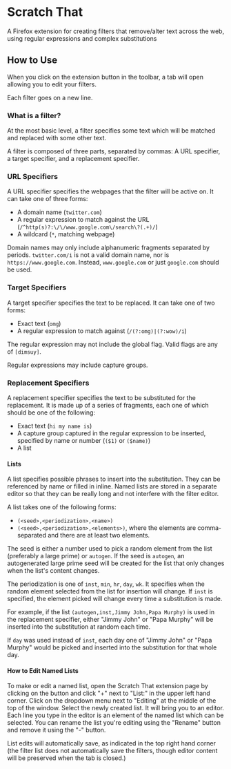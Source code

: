 # Scratch That

A Firefox extension for creating filters that remove/alter text across the web, using regular expressions and complex substitutions

## How to Use

When you click on the extension button in the toolbar, a tab will open allowing you to edit your filters.

Each filter goes on a new line.

### What is a filter?

At the most basic level, a filter specifies some text which will be matched and replaced with some other text.

A filter is composed of three parts, separated by commas: A URL specifier, a target specifier, and a replacement specifier.

### URL Specifiers

A URL specifier specifies the webpages that the filter will be active on. It can take one of three forms:
- A domain name (`twitter.com`)
- A regular expression to match against the URL (`/^http(s)?:\/\/www.google.com\/search\?(.+)/`)
- A wildcard (`*`, matching webpage)

Domain names may only include alphanumeric fragments separated by periods. `twitter.com/i` is not a valid domain name, nor is `https://www.google.com`. Instead, `www.google.com` or just `google.com` should be used.

### Target Specifiers

A target specifier specifies the text to be replaced. It can take one of two forms:
- Exact text (`omg`)
- A regular expression to match against (`/(?:omg)|(?:wow)/i`)

The regular expression may not include the global flag. Valid flags are any of `[dimsuy]`.

Regular expressions may include capture groups.

### Replacement Specifiers

A replacement specifier specifies the text to be substituted for the replacement. It is made up of a series of fragments, each one of which should be one of the following:
- Exact text (`hi my name is`)
- A capture group captured in the regular expression to be inserted, specified by name or number (`($1)` or `($name)`)
- A list

#### Lists

A list specifies possible phrases to insert into the substitution. They can be referenced by name or filled in inline.
Named lists are stored in a separate editor so that they can be really long and not interfere with the filter editor.

A list takes one of the following forms:

- `(<seed>,<periodization>,<name>)`
- `(<seed>,<periodization>,<elements>)`, where the elements are comma-separated and there are at least two elements.

The seed is either a number used to pick a random element from the list (preferably a large prime) or `autogen`. If the seed is `autogen`, an autogenerated large prime seed will be created for the list that only changes when the list's content changes.

The periodization is one of `inst`, `min`, `hr`, `day`, `wk`. It specifies when the random element selected from the list for insertion will change. If `inst` is specified, the element picked will change every time a substitution is made.

For example, if the list `(autogen,inst,Jimmy John,Papa Murphy)` is used in the replacement specifier, either "Jimmy John" or "Papa Murphy" will be inserted into the substitution at random each time.

If `day` was used instead of `inst`, each day one of "Jimmy John" or "Papa Murphy" would be picked and inserted into the substitution for that whole day.

#### How to Edit Named Lists

To make or edit a named list, open the Scratch That extension page by clicking on the button and click "+" next to "List:" in the upper left hand corner. Click on the dropdown menu next to "Editing" at the middle of the top of the window. Select the newly created list. It will bring you to an editor. Each line you type in the editor is an element of the named list which can be selected. You can rename the list you're editing using the "Rename" button and remove it using the "-" button.

List edits will automatically save, as indicated in the top right hand corner (the filter list does not automatically save the filters, though editor content will be preserved when the tab is closed.)